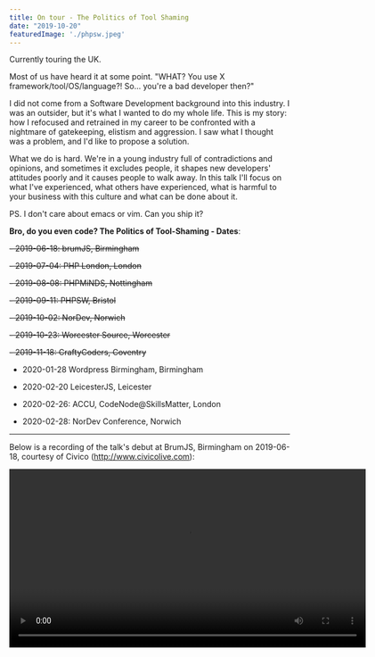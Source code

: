 ```yaml
---
title: On tour - The Politics of Tool Shaming
date: "2019-10-20"
featuredImage: './phpsw.jpeg'
---
```


Currently touring the UK.

<!-- end -->

Most of us have heard it at some point. "WHAT? You use X framework/tool/OS/language?! So... you're a bad developer then?"

I did not come from a Software Development background into this industry. I was an outsider, but it's what I wanted to do my whole life. This is my story: how I refocused and retrained in my career to be confronted with a nightmare of gatekeeping, elistism and 
aggression. I saw what I thought was a problem, and I'd like to propose a solution.

What we do is hard. We're in a young industry full of contradictions and opinions, and sometimes it excludes people, it shapes new developers' attitudes poorly and it causes people to walk away. In this talk I'll focus on what I've experienced, what others have experienced, what is harmful to your business with this culture and what can be done about it.

PS. I don't care about emacs or vim. Can you ship it?

**Bro, do you even code? The Politics of Tool-Shaming - Dates**:

~~- 2019-06-18: brumJS, Birmingham~~

~~- 2019-07-04: PHP London, London~~

~~- 2019-08-08: PHPMiNDS, Nottingham~~

~~- 2019-09-11: PHPSW, Bristol~~

~~- 2019-10-02: NorDev, Norwich~~

~~- 2019-10-23: Worcester Source, Worcester~~

~~- 2019-11-18: CraftyCoders, Coventry~~

- 2020-01-28 Wordpress Birmingham, Birmingham

- 2020-02-20 LeicesterJS, Leicester

- 2020-02-26: ACCU, CodeNode@SkillsMatter, London

- 2020-02-28: NorDev Conference, Norwich


---


Below is a recording of the talk's debut at BrumJS, Birmingham on 2019-06-18, courtesy of Civico (http://www.civicolive.com):

 <video style="width:640px; height:320px; text-align: center" src="https://tool-shaming.s3-eu-west-1.amazonaws.com/code_360p.mp4" controls="">
Use an HTML5 video tag compatible browser to view this video.
</video> 
